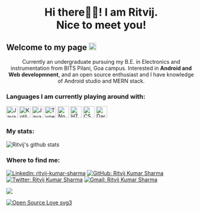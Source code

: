<h1 align="center">Hi there👋🏻! I am Ritvij.<br> Nice to meet you!</h1>


<h2>Welcome to my page <img src="https://emojis.slackmojis.com/emojis/images/1572027842/6925/blob_sunglasses.png?1572027842" width="20" /></h2>

<p align="center">Currently an undergraduate pursuing my B.E. in Electronics and instrumentation from BITS Pilani, Goa campus. Interested in <b>Android and Web developmnent</b>, and an open source enthusiast and I have knowledge of Android studio and MERN stack.</p>

<h3>Languages I am currently playing around with:</h3>

<img alt="Java" src="https://img.shields.io/badge/-Java-orange?style=for-the-badge&logo=java" height="30">  <img alt="Kotlin" src="https://img.shields.io/badge/-Kotlin-071a52?style=for-the-badge&logo=kotlin" height="30">  <img alt="Javascript" src="https://img.shields.io/badge/-Javascript-000?style=for-the-badge&logo=javascript" height="30"> <img alt="Typescript" src="https://img.shields.io/badge/typescript%20-%23007ACC.svg?&style=for-the-badge&logo=typescript&logoColor=white" height="30">  <img alt="Nodejs" src="https://img.shields.io/badge/-Node-brightgreen?style=for-the-badge&logo=Node.js&logoColor=white" height="30"> <img alt="HTML5" src="https://img.shields.io/badge/html5%20-%23E34F26.svg?&style=for-the-badge&logo=html5&logoColor=white" height="30"> <img alt="CSS3" src="https://img.shields.io/badge/css3%20-%231572B6.svg?&style=for-the-badge&logo=css3&logoColor=white" height="30"> <img alt="Dart" src="https://img.shields.io/badge/dart-%230175C2.svg?&style=for-the-badge&logo=dart&logoColor=white" height="30">

<h3>My stats:</h3>

![Ritvij's github stats](https://github-readme-stats.vercel.app/api?username=ritvij14&show_icons=true&count_private=true&theme=tokyonight)

<h3>Where to find me:</h3>

[![Linkedin: ritvij-kumar-sharma](https://img.shields.io/badge/-Ritvij_Kumar_Sharma-blue?style=flat-square&logo=Linkedin&logoColor=white&link=https://www.linkedin.com/in/ritvij-kumar-sharma-1410-rks/)](https://www.linkedin.com/in/ritvij-kumar-sharma-1410-rks/)
[![GitHub: Ritvij Kumar Sharma](https://img.shields.io/github/followers/ritvij14?label=follow&style=social)](https://github.com/ritvij14)
[![Twitter: Ritvij Kumar Sharma](https://img.shields.io/twitter/follow/ritvij14_?style=social)](https://twitter.com/ritvij14_)
[![Gmail: Ritvij Kumar Sharma](https://img.shields.io/badge/gmail-%23D14836.svg?&style=plastic&logo=gmail&logoColor=white)](mailto:ritvij2001@gmail.com)

![](https://komarev.com/ghpvc/?username=ritvij14&label=PROFILE+VIEWS&style=plastic&color=blue)

[![Open Source Love svg3](https://badges.frapsoft.com/os/v3/open-source.svg?v=103)](https://github.com/ellerbrock/open-source-badges/)
